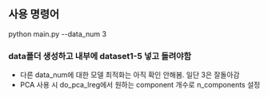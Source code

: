 ## 사용 명령어
python main.py --data_num 3

### data폴더 생성하고 내부에 dataset1-5 넣고 돌려야함

- 다른 data_num에 대한 모델 최적화는 아직 확인 안해봄. 일단 3은 잘돌아감
- PCA 사용 시 do_pca_lreg에서 원하는 component 개수로 n_components 설정
